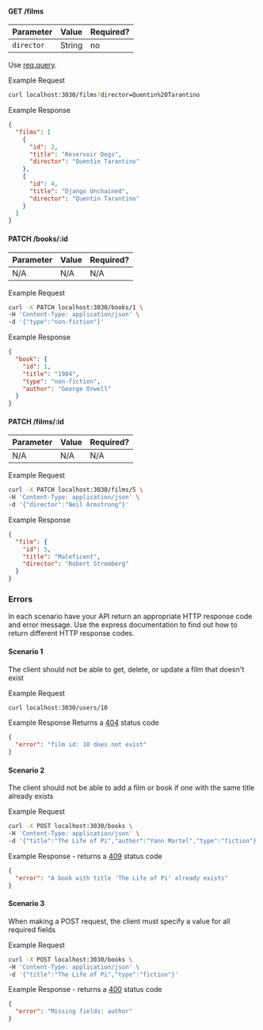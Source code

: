 #### GET /films
Parameter | Value | Required?
-|-|-
`director` | String | no

Use [req.query](https://expressjs.com/en/4x/api.html#req.query).

Example Request
```sh
curl localhost:3030/films?director=Quentin%20Tarantino
```
Example Response
```json
{
  "films": [
    {
      "id": 2,
      "title": "Reservoir Dogs",
      "director": "Quentin Tarantino"
    },
    {
      "id": 4,
      "title": "Django Unchained",
      "director": "Quentin Tarantino"
    }
  ]
}
```

#### PATCH /books/:id
Parameter | Value | Required?
-|-|-
 N/A | N/A | N/A

Example Request
```sh
curl -X PATCH localhost:3030/books/1 \
-H 'Content-Type: application/json' \
-d '{"type":"non-fiction"}'
```
Example Response
```json
{
  "book": {
    "id": 1,
    "title": "1984",
    "type": "non-fiction",
    "author": "George Orwell"
  }
}
```

#### PATCH /films/:id
Parameter | Value | Required?
-|-|-
 N/A | N/A | N/A

Example Request
```sh
curl -X PATCH localhost:3030/films/5 \
-H 'Content-Type: application/json' \
-d '{"director":"Neil Armstrong"}'
```
Example Response
```json
{
  "film": {
    "id": 5,
    "title": "Maleficent",
    "director": "Robert Stromberg"
  }
}
```


### Errors
In each scenario have your API return an appropriate HTTP response code and error message. Use the express documentation to find out how to return different HTTP response codes.

#### Scenario 1
The client should not be able to get, delete, or update a film that doesn't exist

Example Request
```sh
curl localhost:3030/users/10
```

Example Response
Returns a [404](https://developer.mozilla.org/en-US/docs/Web/HTTP/Status/404) status code
```json
{
  "error": "film id: 10 does not exist"
}
```

#### Scenario 2
The client should not be able to add a film or book if one with the same title already exists

Example Request
```sh
curl -X POST localhost:3030/books \
-H 'Content-Type: application/json' \
-d '{"title":"The Life of Pi","author":"Yann Martel","type":"fiction"}'
```

Example Response - returns a [409](https://developer.mozilla.org/en-US/docs/Web/HTTP/Status/409) status code
```json
{
  "error": "A book with title 'The Life of Pi' already exists"
}
```

#### Scenario 3
When making a POST request, the client must specify a value for all required fields

Example Request
```sh
curl -X POST localhost:3030/books \
-H 'Content-Type: application/json' \
-d '{"title":"The Life of Pi","type":"fiction"}'
```

Example Response - returns a [400](https://developer.mozilla.org/en-US/docs/Web/HTTP/Status/400) status code
```json
{
  "error": "Missing fields: author"
}
```
